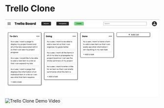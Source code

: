 # Trello Clone

![Project Board Example](/demo-content/trello-clone-image.png)
![Trello Clone Demo Video](https://youtu.be/s3gF83fAdw0)
